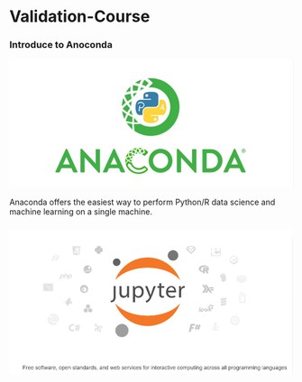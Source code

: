 # Validation-Course

### Introduce to Anoconda
![image](https://github.com/Mmmmmmmmark/Validation-Course/blob/main/1.png)

Anaconda offers the easiest way to perform Python/R data science and machine learning on a single machine.


###
![image](https://github.com/Mmmmmmmmark/Validation-Course/blob/main/2.png)
